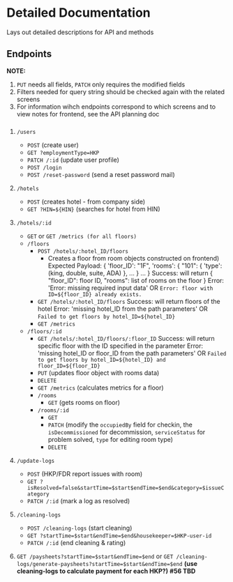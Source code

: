 # Detailed Documentation
Lays out detailed descriptions for API and methods

## Endpoints
**NOTE:**
   1. `PUT` needs all fields, `PATCH` only requires the modified fields
   2. Filters needed for query string should be checked again with the related screens
   3. For information wihch endpoints correspond to which screens and to view notes for frontend, see the API planning doc

###
1. `/users`
   - `POST` (create user)
   - `GET ?employmentType=HKP` 
   - `PATCH /:id` (update user profile) 
   - `POST /login` 
   - `POST /reset-password` (send a reset password mail) 

2. `/hotels`
   - `POST` (creates hotel - from company side) 
   - `GET ?HIN=${HIN}` (searches for hotel from HIN) 

3. `/hotels/:id`
   - `GET` or `GET /metrics (for all floors)` 
   - `/floors`
      - `POST /hotels/:hotel_ID/floors` 
     	 - Creates a floor from room objects constructed on frontend) 
		Expected Payload:
			{
			   'floor_ID': "1F",
			    'rooms':
			    {
			       "101": {
			          'type': (king, double, suite, ADA)
			       },
			       ...
			    }
			    ...
			}
		Success: will return { "floor_ID": floor ID, "rooms": list of rooms on the floor }
		Error: 'Error: missing required input data' OR `Error: floor with ID=${floor_ID} already exists.`
      - `GET /hotels/:hotel_ID/floors` 
		Success: will return floors of the hotel
		Error: 'missing hotel_ID from the path parameters' OR `Failed to get floors by hotel_ID=${hotel_ID}` 
      - `GET /metrics` 
   - `/floors/:id`
      - `GET /hotels/:hotel_ID/floors/:floor_ID`
		Success: will return specific floor with the ID specified in the parameter
		Error: 'missing hotel_ID or floor_ID from the path parameters'  OR `Failed to get floors by hotel_ID=${hotel_ID} and floor_ID=${floor_ID}`
      - `PUT` (updates floor object with rooms data) 
      - `DELETE`
      - `GET /metrics` (calculates metrics for a floor) 
      - `/rooms`
        - `GET` (gets rooms on floor) 
      - `/rooms/:id`
        - `GET` 
        - `PATCH` (modify the `occupiedBy` field for checkin, the `isDecommissioned` for decommission, `serviceStatus` for problem solved, `type` for editing room type) 
        - `DELETE`

4. `/update-logs`
	- `POST` (HKP/FDR report issues with room) 
	- `GET ?isResolved=false&startTime=$start$endTime=$end&category=$issueCategory` 
	- `PATCH /:id` (mark a log as resolved) 

5. `/cleaning-logs`
   - `POST /cleaning-logs` (start cleaning)
   - `GET ?startTime=$start&endTime=$end&housekeeper=$HKP-user-id` 
   - `PATCH /:id` (end cleaning & rating) 

6. `GET /paysheets?startTime=$start&endTime=$end` or `GET /cleaning-logs/generate-paysheets?startTime=$start&endTime=$end` **(use cleaning-logs to calculate payment for each HKP?)** **#56 TBD**


